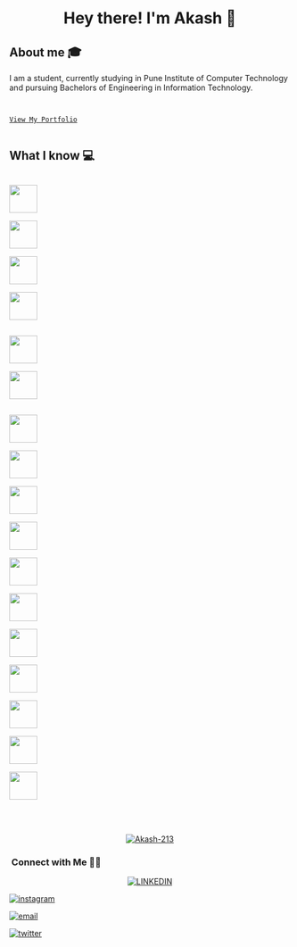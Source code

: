 <h1 align="center">Hey there! I'm Akash 👋 </h1>


## About me :mortar_board:
I am a student, currently studying in Pune Institute of Computer Technology and pursuing Bachelors of Engineering in Information Technology.

<code>
<a href="https://akashkulkarni.ml/" target="_blank">
View My Portfolio
</a>
</code>


## What I know :computer:


<code>
<a href="https://www.javascript.com/" target="_blank"><img height="50" src="https://www.vectorlogo.zone/logos/javascript/javascript-ar21.svg"></a>
</code>

<code>
<a href="https://www.python.org/" target="_blank"><img height="50" src="https://www.vectorlogo.zone/logos/python/python-horizontal.svg"></a>
</code>

<code>
<a href="https://www.javascript.com/" target="_blank"><img height="50" src="https://www.vectorlogo.zone/logos/javascript/javascript-ar21.svg"></a>
</code>


<code><a href="https://reactjs.org/" target="_blank"><img height="50" src="https://www.vectorlogo.zone/logos/reactjs/reactjs-ar21.svg"></a>
</code>

<code>
<a href="https://getbootstrap.com/" target="_blank"><img height="50" src="https://www.vectorlogo.zone/logos/getbootstrap/getbootstrap-icon.svg"></a>
</code>

<code><a href="https:#" target="_blank"><img height="50" src="https://www.vectorlogo.zone/logos/w3_html5/w3_html5-ar21.svg"></a>
</code>

<code>
<a href="https://flutter.dev/" target="_blank"><img height="50" src="https://www.vectorlogo.zone/logos/flutterio/flutterio-ar21.svg"></a>
</code>


<code><a href="https://nodejs.org/en/" target="_blank"><img height="50" src="https://www.vectorlogo.zone/logos/nodejs/nodejs-icon.svg"></a>
</code>

<code><a href="https://www.mongodb.com/" target="_blank"><img height="50" src="https://www.vectorlogo.zone/logos/mongodb/mongodb-ar21.svg"></a>
</code>

<code><a href="https://www.mysql.com/" target="_blank"><img height="50" src="https://www.vectorlogo.zone/logos/mysql/mysql-ar21.svg"></a>
</code>

<code><a href="https://www.firebase.com/" target="_blank"><img height="50" src="https://www.vectorlogo.zone/logos/firebase/firebase-ar21.svg"></a>
</code>

<code><a href="https://www.heroku.com/" target="_blank"><img height="50" src="https://www.vectorlogo.zone/logos/heroku/heroku-ar21.svg"></a>
</code>

<code><a href="https://www.netlify.com/" target="_blank"><img height="50" src="https://www.vectorlogo.zone/logos/netlify/netlify-ar21.svg"></a>
</code>

<code><a href="https://play.google.com/" target="_blank"><img height="50" src="https://www.vectorlogo.zone/logos/google_play/google_play-ar21.svg"></a>
</code>

<code><a href="https://git-scm.com/" target="_blank"><img height="50" src="https://www.vectorlogo.zone/logos/git-scm/git-scm-ar21.svg"></a></code>

<code><a href="https://github.com/" target="_blank"><img height="50" src="https://www.vectorlogo.zone/logos/github/github-ar21.svg"></a></code>

<code><a href="https://www.postman.com/" target="_blank"><img height="50" src="https://www.vectorlogo.zone/logos/getpostman/getpostman-ar21.svg"></a></code>


</br>
</br>

<a href="https://github.com/Akash-213">

  <p align="center"> <img src="https://github-readme-stats.vercel.app/api?username=Akash-213&count_private=true&show_icons=true&theme=gotham" alt="Akash-213" />

</a>

<br/>

<h3>  &nbsp;Connect with Me 🤝🏻</h3>

<p align="center">

<a href="https://www.linkedin.com/in/akash213kulkarni/">
<img alt="LINKEDIN" src="https://www.vectorlogo.zone/logos/linkedin/linkedin-icon.svg">
</a> 

<a href="https://www.instagram.com/akas_h213/"><img alt="instagram" src="https://www.vectorlogo.zone/logos/instagram/instagram-icon.svg">
</a> 

<a href="mailto:akash213kulkarni@gmail.com"><img alt="email" src="https://www.vectorlogo.zone/logos/gmail/gmail-icon.svg">
</a>

<a href="https://twitter.com/213Akash"><img alt="twitter" src="https://www.vectorlogo.zone/logos/twitter/twitter-icon.svg">
</a> 

</p>